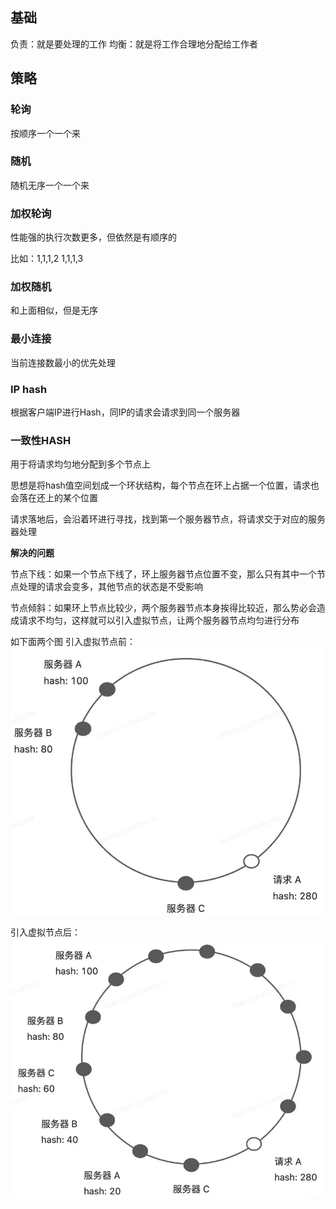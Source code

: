 ## 基础

负责：就是要处理的工作
均衡：就是将工作合理地分配给工作者

## 策略

### 轮询

按顺序一个一个来

### 随机

随机无序一个一个来

### 加权轮询

性能强的执行次数更多，但依然是有顺序的

比如：1,1,1,2 1,1,1,3

### 加权随机

和上面相似，但是无序

### 最小连接

当前连接数最小的优先处理

### IP hash

根据客户端IP进行Hash，同IP的请求会请求到同一个服务器


### 一致性HASH

用于将请求均匀地分配到多个节点上

思想是将hash值空间划成一个环状结构，每个节点在环上占据一个位置，请求也会落在还上的某个位置

请求落地后，会沿着环进行寻找，找到第一个服务器节点，将请求交于对应的服务器处理

**解决的问题**

节点下线：如果一个节点下线了，环上服务器节点位置不变，那么只有其中一个节点处理的请求会变多，其他节点的状态是不受影响

节点倾斜：如果环上节点比较少，两个服务器节点本身挨得比较近，那么势必会造成请求不均匀，这样就可以引入虚拟节点，让两个服务器节点均匀进行分布

如下面两个图
引入虚拟节点前：
![img_3.png](img_3.png "2")

引入虚拟节点后：
![img_4.png](img_4.png)